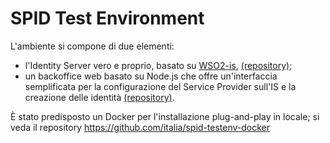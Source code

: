 # SPID Test Environment

L'ambiente si compone di due elementi:
* l'Identity Server vero e proprio, basato su [WSO2-is](https://github.com/wso2/product-is), [(repository)](https://github.com/italia/spid-testenv-identityserver);
* un backoffice web basato su Node.js che offre un'interfaccia semplificata per la configurazione del Service Provider sull'IS e la creazione delle identità [(repository)](https://github.com/italia/spid-testenv-backoffice).

È stato predisposto un Docker per l'installazione plug-and-play in locale; si veda il repository https://github.com/italia/spid-testenv-docker
